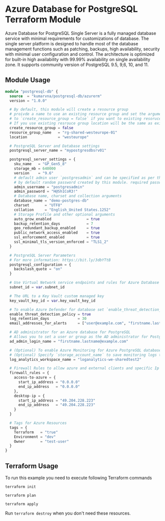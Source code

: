 # Azure Database for PostgreSQL Terraform Module

Azure Database for PostgreSQL Single Server is a fully managed database service with minimal requirements for customizations of database. The single server platform is designed to handle most of the database management functions such as patching, backups, high availability, security with minimal user configuration and control. The architecture is optimized for built-in high availability with 99.99% availability on single availability zone. It supports community version of PostgreSQL 9.5, 9,6, 10, and 11.

## Module Usage

```terraform
module "postgresql-db" {
  source  = "kumarvna/postgresql-db/azurerm"
  version = "1.0.0"

  # By default, this module will create a resource group
  # proivde a name to use an existing resource group and set the argument 
  # to `create_resource_group = false` if you want to existing resoruce group. 
  # If you use existing resrouce group location will be the same as existing RG.
  create_resource_group = false
  resource_group_name   = "rg-shared-westeurope-01"
  location              = "westeurope"

  # PostgreSQL Server and Database settings
  postgresql_server_name = "mypostgresdbsrv01"

  postgresql_server_settings = {
    sku_name   = "GP_Gen5_8"
    storage_mb = 640000
    version    = "9.6"
    # default admin user `postgresadmin` and can be specified as per the choice here
    # by default random password created by this module. required password can be specified here
    admin_username = "postgresadmin"
    admin_password = "H@Sh1CoR3!"
    # Database name, charset and collection arguments  
    database_name = "demo-postgres-db"
    charset       = "UTF8"
    collation     = "English_United States.1252"
    # Storage Profile and other optional arguments
    auto_grow_enabled                = true
    backup_retention_days            = 7
    geo_redundant_backup_enabled     = true
    public_network_access_enabled    = true
    ssl_enforcement_enabled          = true
    ssl_minimal_tls_version_enforced = "TLS1_2"
  }

  # PostgreSQL Server Parameters 
  # For more information: https://bit.ly/3dbYTtB
  postgresql_configuration = {
    backslash_quote = "on"
  }

  # Use Virtual Network service endpoints and rules for Azure Database for PostgreSQL
  subnet_id = var.subnet_id

  # The URL to a Key Vault custom managed key
  key_vault_key_id = var.key_vault_key_id

  # To enable Azure Defender for database set `enable_threat_detection_policy` to true 
  enable_threat_detection_policy = true
  log_retention_days             = 30
  email_addresses_for_alerts     = ["user@example.com", "firstname.lastname@example.com"]

  # AD administrator for an Azure database for PostgreSQL
  # Allows you to set a user or group as the AD administrator for PostgreSQL server
  ad_admin_login_name = "firstname.lastname@example.com"

  # (Optional) To enable Azure Monitoring for Azure PostgreSQL database
  # (Optional) Specify `storage_account_name` to save monitoring logs to storage. 
  log_analytics_workspace_name = "loganalytics-we-sharedtest2"

  # Firewall Rules to allow azure and external clients and specific Ip address/ranges. 
  firewall_rules = {
    access-to-azure = {
      start_ip_address = "0.0.0.0"
      end_ip_address   = "0.0.0.0"
    },
    desktop-ip = {
      start_ip_address = "49.204.228.223"
      end_ip_address   = "49.204.228.223"
    }
  }

  # Tags for Azure Resources
  tags = {
    Terraform   = "true"
    Environment = "dev"
    Owner       = "test-user"
  }
}
```

## Terraform Usage

To run this example you need to execute following Terraform commands

```hcl
terraform init

terraform plan

terraform apply
```

Run `terraform destroy` when you don't need these resources.
